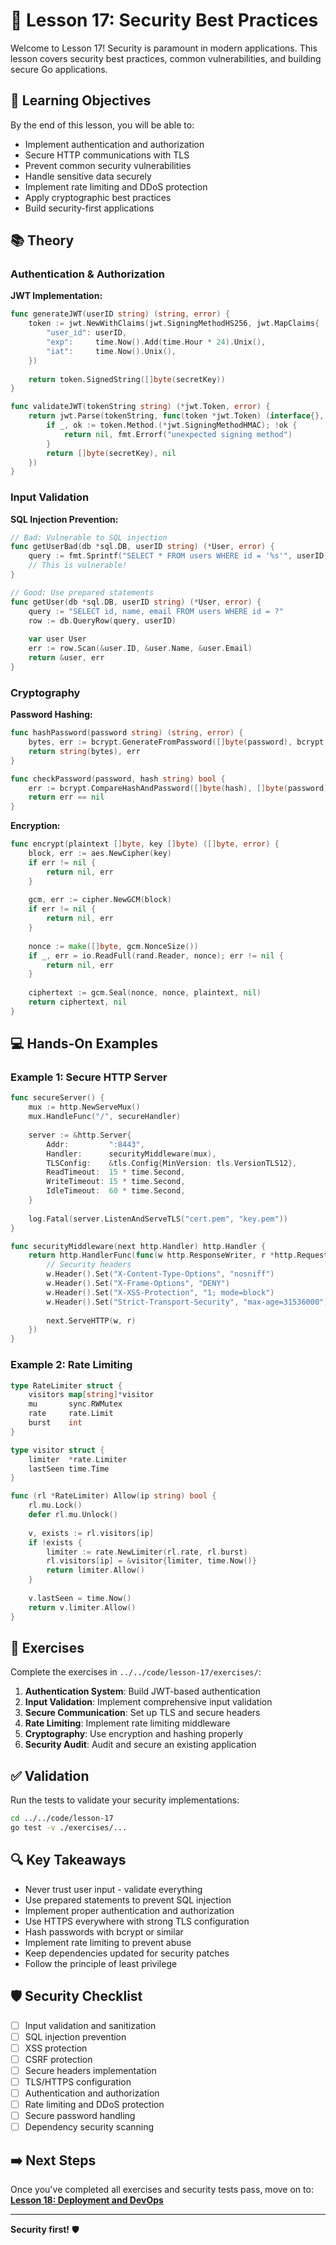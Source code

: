 # 📘 Lesson 17: Security Best Practices

Welcome to Lesson 17! Security is paramount in modern applications. This lesson covers security best practices, common vulnerabilities, and building secure Go applications.

## 🎯 Learning Objectives

By the end of this lesson, you will be able to:
- Implement authentication and authorization
- Secure HTTP communications with TLS
- Prevent common security vulnerabilities
- Handle sensitive data securely
- Implement rate limiting and DDoS protection
- Apply cryptographic best practices
- Build security-first applications

## 📚 Theory

### Authentication & Authorization

**JWT Implementation:**
```go
func generateJWT(userID string) (string, error) {
    token := jwt.NewWithClaims(jwt.SigningMethodHS256, jwt.MapClaims{
        "user_id": userID,
        "exp":     time.Now().Add(time.Hour * 24).Unix(),
        "iat":     time.Now().Unix(),
    })
    
    return token.SignedString([]byte(secretKey))
}

func validateJWT(tokenString string) (*jwt.Token, error) {
    return jwt.Parse(tokenString, func(token *jwt.Token) (interface{}, error) {
        if _, ok := token.Method.(*jwt.SigningMethodHMAC); !ok {
            return nil, fmt.Errorf("unexpected signing method")
        }
        return []byte(secretKey), nil
    })
}
```

### Input Validation

**SQL Injection Prevention:**
```go
// Bad: Vulnerable to SQL injection
func getUserBad(db *sql.DB, userID string) (*User, error) {
    query := fmt.Sprintf("SELECT * FROM users WHERE id = '%s'", userID)
    // This is vulnerable!
}

// Good: Use prepared statements
func getUser(db *sql.DB, userID string) (*User, error) {
    query := "SELECT id, name, email FROM users WHERE id = ?"
    row := db.QueryRow(query, userID)
    
    var user User
    err := row.Scan(&user.ID, &user.Name, &user.Email)
    return &user, err
}
```

### Cryptography

**Password Hashing:**
```go
func hashPassword(password string) (string, error) {
    bytes, err := bcrypt.GenerateFromPassword([]byte(password), bcrypt.DefaultCost)
    return string(bytes), err
}

func checkPassword(password, hash string) bool {
    err := bcrypt.CompareHashAndPassword([]byte(hash), []byte(password))
    return err == nil
}
```

**Encryption:**
```go
func encrypt(plaintext []byte, key []byte) ([]byte, error) {
    block, err := aes.NewCipher(key)
    if err != nil {
        return nil, err
    }
    
    gcm, err := cipher.NewGCM(block)
    if err != nil {
        return nil, err
    }
    
    nonce := make([]byte, gcm.NonceSize())
    if _, err = io.ReadFull(rand.Reader, nonce); err != nil {
        return nil, err
    }
    
    ciphertext := gcm.Seal(nonce, nonce, plaintext, nil)
    return ciphertext, nil
}
```

## 💻 Hands-On Examples

### Example 1: Secure HTTP Server
```go
func secureServer() {
    mux := http.NewServeMux()
    mux.HandleFunc("/", secureHandler)
    
    server := &http.Server{
        Addr:         ":8443",
        Handler:      securityMiddleware(mux),
        TLSConfig:    &tls.Config{MinVersion: tls.VersionTLS12},
        ReadTimeout:  15 * time.Second,
        WriteTimeout: 15 * time.Second,
        IdleTimeout:  60 * time.Second,
    }
    
    log.Fatal(server.ListenAndServeTLS("cert.pem", "key.pem"))
}

func securityMiddleware(next http.Handler) http.Handler {
    return http.HandlerFunc(func(w http.ResponseWriter, r *http.Request) {
        // Security headers
        w.Header().Set("X-Content-Type-Options", "nosniff")
        w.Header().Set("X-Frame-Options", "DENY")
        w.Header().Set("X-XSS-Protection", "1; mode=block")
        w.Header().Set("Strict-Transport-Security", "max-age=31536000")
        
        next.ServeHTTP(w, r)
    })
}
```

### Example 2: Rate Limiting
```go
type RateLimiter struct {
    visitors map[string]*visitor
    mu       sync.RWMutex
    rate     rate.Limit
    burst    int
}

type visitor struct {
    limiter  *rate.Limiter
    lastSeen time.Time
}

func (rl *RateLimiter) Allow(ip string) bool {
    rl.mu.Lock()
    defer rl.mu.Unlock()
    
    v, exists := rl.visitors[ip]
    if !exists {
        limiter := rate.NewLimiter(rl.rate, rl.burst)
        rl.visitors[ip] = &visitor{limiter, time.Now()}
        return limiter.Allow()
    }
    
    v.lastSeen = time.Now()
    return v.limiter.Allow()
}
```

## 🧪 Exercises

Complete the exercises in `../../code/lesson-17/exercises/`:

1. **Authentication System**: Build JWT-based authentication
2. **Input Validation**: Implement comprehensive input validation
3. **Secure Communication**: Set up TLS and secure headers
4. **Rate Limiting**: Implement rate limiting middleware
5. **Cryptography**: Use encryption and hashing properly
6. **Security Audit**: Audit and secure an existing application

## ✅ Validation

Run the tests to validate your security implementations:

```bash
cd ../../code/lesson-17
go test -v ./exercises/...
```

## 🔍 Key Takeaways

- Never trust user input - validate everything
- Use prepared statements to prevent SQL injection
- Implement proper authentication and authorization
- Use HTTPS everywhere with strong TLS configuration
- Hash passwords with bcrypt or similar
- Implement rate limiting to prevent abuse
- Keep dependencies updated for security patches
- Follow the principle of least privilege

## 🛡️ Security Checklist

- [ ] Input validation and sanitization
- [ ] SQL injection prevention
- [ ] XSS protection
- [ ] CSRF protection
- [ ] Secure headers implementation
- [ ] TLS/HTTPS configuration
- [ ] Authentication and authorization
- [ ] Rate limiting and DDoS protection
- [ ] Secure password handling
- [ ] Dependency security scanning

## ➡️ Next Steps

Once you've completed all exercises and security tests pass, move on to:
**[Lesson 18: Deployment and DevOps](../lesson-18/README.md)**

---

**Security first!** 🛡️
